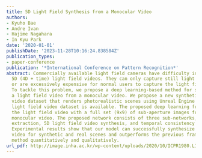 ```yaml
---
title: 5D Light Field Synthesis from a Monocular Video
authors:
- Kyuho Bae
- Andre Ivan
- Hajime Nagahara
- In Kyu Park
date: '2020-01-01'
publishDate: '2023-11-28T10:16:24.838584Z'
publication_types:
- paper-conference
publication: '*International Conference on Pattern Recognition*'
abstract: Commercially available light field cameras have difficulty in capturing
  5D (4D + time) light field videos. They can only capture still light field images
  or are excessively expensive for normal users to capture the light field video.
  To tackle this problem, we propose a deep learning-based method for synthesizing
  a light field video from a monocular video. We propose a new synthetic light field
  video dataset that renders photorealistic scenes using Unreal Engine because no
  light field video dataset is available. The proposed deep learning framework synthesizes
  the light field video with a full set (9x9) of sub-aperture images from a normal
  monocular video. The proposed network consists of three sub-networks, namely, feature
  extraction, 5D light field video synthesis, and temporal consistency refinement.
  Experimental results show that our model can successfully synthesize the light field
  video for synthetic and real scenes and outperforms the previous frame-by-frame
  method quantitatively and qualitatively.
url_pdf: http://image.inha.ac.kr/wp-content/uploads/2020/10/ICPR1980.L1u63.pdf
---
```

